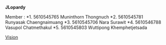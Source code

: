 __JLopardy__

Member :
*1. 5610545765 Muninthorn Thongnuch 
*2. 5610545781 Runyasak Chaengnaimuang
*3. 5610545706 Nara Surawit
*4. 5610546788 Vasupol Chatmethakul
*5. 5610545803 Wuttipong Khemphetjetsada

[Vision](https://docs.google.com/document/d/1aSwkwke62lHJxW_9maOYtKKguESJkFAJICF1Mj7IJt4/edit)

